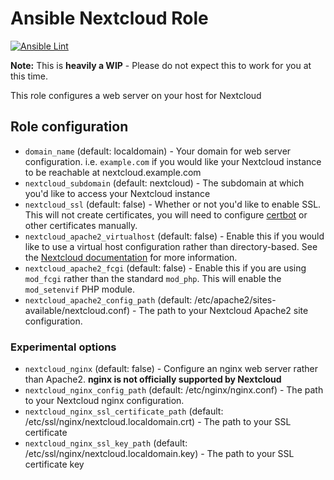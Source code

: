 # Ansible Nextcloud Role

[![Ansible Lint](https://github.com/coredotbin/ansible-nextcloud-role/actions/workflows/ansible_lint.yaml/badge.svg)](https://github.com/coredotbin/ansible-nextcloud-role/actions/workflows/ansible_lint.yaml)

**Note:** This is **heavily a WIP** - Please do not expect this to work for you at this time.

This role configures a web server on your host for Nextcloud

## Role configuration
* `domain_name` (default: localdomain) - Your domain for web server configuration. i.e. `example.com` if you would like your Nextcloud instance to be reachable at nextcloud.example.com
* `nextcloud_subdomain` (default: nextcloud) - The subdomain at which you'd like to access your Nextcloud instance
* `nextcloud_ssl` (default: false) - Whether or not you'd like to enable SSL. This will not create certificates, you will need to configure [certbot](https://certbot.eff.org/instructions) or other certificates manually.
* `nextcloud_apache2_virtualhost` (default: false) - Enable this if you would like to use a virtual host configuration rather than directory-based. See the [Nextcloud documentation](https://docs.nextcloud.com/server/latest/admin_manual/installation/source_installation.html#apache-web-server-configuration) for more information.
* `nextcloud_apache2_fcgi` (default: false) - Enable this if you are using `mod_fcgi` rather than the standard `mod_php`. This will enable the `mod_setenvif` PHP module.
* `nextcloud_apache2_config_path` (default: /etc/apache2/sites-available/nextcloud.conf) - The path to your Nextcloud Apache2 site configuration.

### Experimental options
* `nextcloud_nginx` (default: false) - Configure an nginx web server rather than Apache2. **nginx is not officially supported by Nextcloud**
* `nextcloud_nginx_config_path` (default: /etc/nginx/nginx.conf) - The path to your Nextcloud nginx configuration.
* `nextcloud_nginx_ssl_certificate_path` (default: /etc/ssl/nginx/nextcloud.localdomain.crt) - The path to your SSL certificate
* `nextcloud_nginx_ssl_key_path` (default: /etc/ssl/nginx/nextcloud.localdomain.key) - The path to your SSL certificate key
